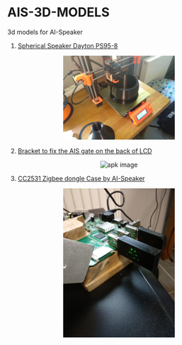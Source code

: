 # AIS-3D-MODELS

3d models for AI-Speaker


1. [Spherical Speaker Dayton PS95-8](https://github.com/sviete/AIS-3D-MODELS/tree/master/AIS_DEV_KIT_1_Spherical_Speaker_Dayton_PS95-8)

<div align="center">
<img src="https://raw.githubusercontent.com/sviete/AIS-3D-MODELS/master/AIS_Spherical_Speaker_Enclosure_For_-_Dayton_PS95-8/images/1.jpg" alt="apk image" width="50%"/>
</div>

2. [Bracket to fix the AIS gate on the back of LCD](https://github.com/sviete/AIS-3D-MODELS/tree/master/AIS_Bracket_for_AIS_dom_gate)

<div align="center">
<img src="https://raw.github.com/sviete/AIS-3D-MODELS/master/AIS_Bracket_for_AIS_dom_gate/images/1.jpg" alt="apk image" width="50%"/>
</div>

3. [CC2531 Zigbee dongle Case by AI-Speaker](https://github.com/sviete/AIS-3D-MODELS/tree/master/AIS_CC2531_Zigbee_dongle_Case)

<div align="center">
<img src="https://raw.githubusercontent.com/sviete/AIS-3D-MODELS/master/AIS_CC2531_Zigbee_dongle_Case/images/2.jpg" alt="apk image" width="50%"/>
</div>
